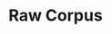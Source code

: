 ---
types: "word"

title: "Raw Corpus"

categories: ['']

tags: ['Raw', 'Corpus']

arabic: 'مدونة خام'

arexps: []

enwords: ['Raw Corpus']

enexps: []

arlexicons: 'د'

enlexicons: 'R'

authors: ['Ruqayya Roshdy']

translators: ['']

citations: 'العربية والذكاء الاصطناعي'

sources: 'مركز الملك عبدالله بن عبدالعزيز الدولي لخدمة اللغة العربية'

word: "true"

slug: ""
---